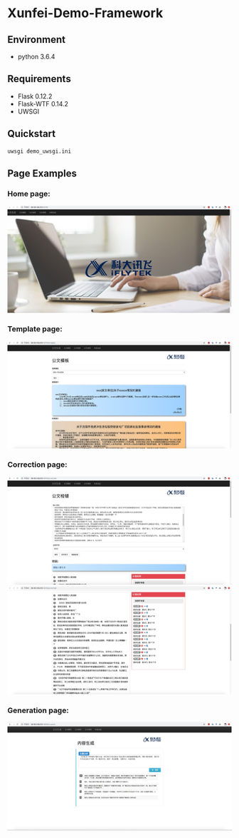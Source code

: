# Xunfei-Demo-Framework

## Environment
- python 3.6.4

## Requirements
- Flask 0.12.2
- Flask-WTF 0.14.2
- UWSGI

## Quickstart
```bash
uwsgi demo_uwsgi.ini
```

## Page Examples
### Home page:
![image](https://github.com/syw1996/Xunfei-Demo-Framework/blob/master/img/home.jpg)

### Template page:
![image](https://github.com/syw1996/Xunfei-Demo-Framework/blob/master/img/template.jpg)

### Correction page:
![image](https://github.com/syw1996/Xunfei-Demo-Framework/blob/master/img/correction1.jpg)
![image](https://github.com/syw1996/Xunfei-Demo-Framework/blob/master/img/correction2.jpg)

### Generation page:
![image](https://github.com/syw1996/Xunfei-Demo-Framework/blob/master/img/generation.jpg)